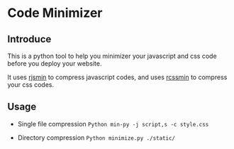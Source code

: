 # Code Minimizer

## Introduce

 This is a python tool to help you minimizer your javascript and css code before you deploy your website.

 It uses [rjsmin](http://opensource.perlig.de/rjsmin/) to compress javascript codes, and uses [rcssmin](http://opensource.perlig.de/rcssmin) to compress your css codes.

 ## Usage

  * Single file compression
    `Python min-py -j script,s -c style.css`

  * Directory compression
    `Python minimize.py ./static/ `
